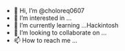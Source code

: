 - 👋 Hi, I’m @choloreq0607
- 👀 I’m interested in ...
- 🌱 I’m currently learning ...Hackintosh
- 💞️ I’m looking to collaborate on ...
- 📫 How to reach me ...

<!---
choloreq0607/choloreq0607 is a ✨ special ✨ repository because its `README.md` (this file) appears on your GitHub profile.
You can click the Preview link to take a look at your changes.
--->
